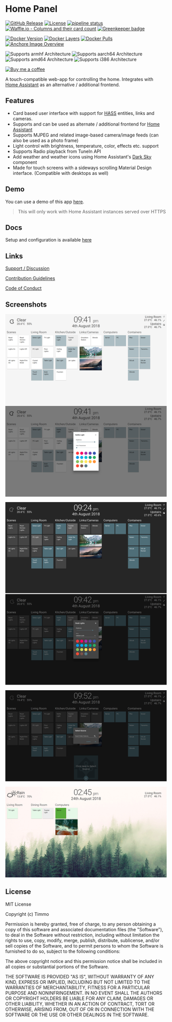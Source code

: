 # Home Panel

[![GitHub Release](https://img.shields.io/github/release/timmo001/home-panel.svg)](https://github.com/timmo001/home-panel/releases)
[![License](https://img.shields.io/github/license/timmo001/home-panel.svg)](https://github.com/timmo001/home-panel/blob/master/LICENSE.md)
[![pipeline status](https://gitlab.com/timmo/home-panel/badges/master/pipeline.svg)](https://gitlab.com/timmo/home-panel/commits/master)
[![Waffle.io - Columns and their card count](https://badge.waffle.io/timmo001/home-panel.svg?columns=To%20Do,On%20Hold,In%20Progress,Done)](https://waffle.io/timmo001/home-panel)
[![Greenkeeper badge](https://badges.greenkeeper.io/timmo001/home-panel.svg)](https://greenkeeper.io/)

[![Docker Version][version-shield]][microbadger]
[![Docker Layers][layers-shield]][microbadger]
[![Docker Pulls][pulls-shield]][dockerhub]
[![Anchore Image Overview][anchore-shield]][anchore]

![Supports armhf Architecture][armhf-shield]
![Supports aarch64 Architecture][aarch64-shield]
![Supports amd64 Architecture][amd64-shield]
![Supports i386 Architecture][i386-shield]

[![Buy me a coffee][buymeacoffee-shield]][buymeacoffee]

A touch-compatible web-app for controlling the home. Integrates with
 [Home Assistant][hass] as an alternative / additional frontend.

## Features

- Card based user interface with support for [HASS][hass] entities, links and
 cameras.
- Supports and can be used as alternate / additional frontend for
 [Home Assistant][hass]
- Supports MJPEG and related image-based camera/image feeds
 (can also be used as a photo frame)
- Light control with brightness, temperature, color, effects etc. support
- Supports Radio playback from TuneIn API
- Add weather and weather icons using Home Assistant's
 [Dark Sky](https://www.home-assistant.io/components/weather.darksky/)
 component
- Made for touch screens with a sideways scrolling Material
 Design interface. (Compatible with desktops as well)

## Demo

You can use a demo of this app [here][demo-app].

> This will only work with Home Assistant instances served over HTTPS

## Docs

Setup and configuration is available [here][docs]

## Links

[Support / Discussion][forum]

[Contribution Guidelines][CONTRIBUTING]

[Code of Conduct][CODE_OF_CONDUCT]

## Screenshots

![Light Theme Screenshot][light-theme]
![More Info Light Screenshot][more-info-light]

![Dark Theme Screenshot][dark-theme]
![More Info Dark Screenshot][more-info-dark]

![Radio Screenshot][radio]

![Forest Theme][theme-forest]

## License

MIT License

Copyright (c) Timmo

Permission is hereby granted, free of charge, to any person obtaining a copy
of this software and associated documentation files (the "Software"), to deal
in the Software without restriction, including without limitation the rights
to use, copy, modify, merge, publish, distribute, sublicense, and/or sell
copies of the Software, and to permit persons to whom the Software is
furnished to do so, subject to the following conditions:

The above copyright notice and this permission notice shall be included in all
copies or substantial portions of the Software.

THE SOFTWARE IS PROVIDED "AS IS", WITHOUT WARRANTY OF ANY KIND, EXPRESS OR
IMPLIED, INCLUDING BUT NOT LIMITED TO THE WARRANTIES OF MERCHANTABILITY,
FITNESS FOR A PARTICULAR PURPOSE AND NONINFRINGEMENT. IN NO EVENT SHALL THE
AUTHORS OR COPYRIGHT HOLDERS BE LIABLE FOR ANY CLAIM, DAMAGES OR OTHER
LIABILITY, WHETHER IN AN ACTION OF CONTRACT, TORT OR OTHERWISE, ARISING FROM,
OUT OF OR IN CONNECTION WITH THE SOFTWARE OR THE USE OR OTHER DEALINGS IN THE
SOFTWARE.

[light-theme]: https://raw.githubusercontent.com/timmo001/home-panel/master/docs/resources/light-theme.png
[dark-theme]: https://raw.githubusercontent.com/timmo001/home-panel/master/docs/resources/dark-theme.png
[more-info-light]: https://raw.githubusercontent.com/timmo001/home-panel/master/docs/resources/more-info-light.png
[more-info-dark]: https://raw.githubusercontent.com/timmo001/home-panel/master/docs/resources/more-info-dark.png
[radio]: https://raw.githubusercontent.com/timmo001/home-panel/master/docs/resources/radio.png
[theme-forest]: https://raw.githubusercontent.com/timmo001/home-panel/master/docs/resources/theme-forest.png
[anchore-shield]: https://anchore.io/service/badges/image/9577aceb95056f417958e6bb7536cc0394b5add554df0c63780875f3669f5c2e
[anchore]: https://anchore.io/image/dockerhub/timmo001%2Fhome-panel%3Alatest
[dockerhub]: https://hub.docker.com/r/timmo001/home-panel
[aarch64-shield]: https://img.shields.io/badge/aarch64-yes-green.svg
[amd64-shield]: https://img.shields.io/badge/amd64-yes-green.svg
[armhf-shield]: https://img.shields.io/badge/armhf-yes-green.svg
[i386-shield]: https://img.shields.io/badge/i386-yes-green.svg
[layers-shield]: https://images.microbadger.com/badges/image/timmo001/home-panel.svg
[microbadger]: https://microbadger.com/images/timmo001/home-panel
[pulls-shield]: https://img.shields.io/docker/pulls/timmo001/home-panel.svg
[version-shield]: https://images.microbadger.com/badges/version/timmo001/home-panel.svg
[buymeacoffee-shield]: https://www.buymeacoffee.com/assets/img/guidelines/download-assets-sm-2.svg
[buymeacoffee]: https://www.buymeacoffee.com/timmo
[hass]: https://www.home-assistant.io/
[docs]: https://git.timmo.xyz/home-panel/
[forum]: https://community.home-assistant.io/t/home-panel-a-touch-compatible-webapp-for-controlling-the-home/62597
[CONTRIBUTING]: https://github.com/timmo001/home-panel/blob/master/.github/CONTRIBUTING.md
[CODE_OF_CONDUCT]: https://github.com/timmo001/home-panel/blob/master/.github/CODE_OF_CONDUCT.md
[demo-app]: https://home-panel-demo.timmo.xyz/
